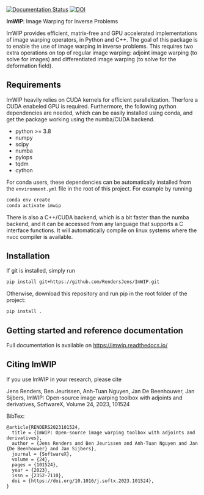 [![Documentation Status](https://readthedocs.org/projects/imwip/badge/?version=latest)](https://imwip.readthedocs.io/en/latest/?badge=latest)
[![DOI](https://zenodo.org/badge/452688446.svg)](https://zenodo.org/badge/latestdoi/452688446)


**ImWIP**: Image Warping for Inverse Problems

ImWIP provides efficient, matrix-free and GPU accelerated implementations of image warping operators, in Python and C++. The goal of this package is to enable the use of image warping in inverse problems. This requires two extra operations on top of regular image warping: adjoint image warping (to solve for images) and differentiated image warping (to solve for the deformation field).


Requirements
------------

ImWIP heavily relies on CUDA kernels for efficient parallelization. Therfore a CUDA enabeled GPU is required. Furthermore, the following python dependencies are needed, which can be easily installed using conda, and get the package working using the numba/CUDA backend.

- python >= 3.8
- numpy
- scipy
- numba
- pylops
- tqdm
- cython

For conda users, these dependencies can be automatically installed from the `environment.yml` file in the root of this project. For example by running

```bash
conda env create
conda activate imwip
```

There is also a C++/CUDA backend, which is a bit faster than the numba backend, and it can
be accessed from any language that supports a C interface functions. It will automatically
compile on linux systems where the nvcc compiler is available.


Installation
------------

If git is installed, simply run

```bash
pip install git+https://github.com/RendersJens/ImWIP.git
```

Otherwise, download this repository and run pip in the root folder of the project:

```bash
pip install .
```

Getting started and reference documentation
-------------------------------------------
Full documentation is available on https://imwip.readthedocs.io/

Citing ImWIP
------------

If you use ImWIP in your research, please cite

Jens Renders, Ben Jeurissen, Anh-Tuan Nguyen, Jan De Beenhouwer, Jan Sijbers,
ImWIP: Open-source image warping toolbox with adjoints and derivatives,
SoftwareX,
Volume 24,
2023,
101524

BibTex:

```
@article{RENDERS2023101524,
  title = {ImWIP: Open-source image warping toolbox with adjoints and derivatives},
  author = {Jens Renders and Ben Jeurissen and Anh-Tuan Nguyen and Jan {De Beenhouwer} and Jan Sijbers},
  journal = {SoftwareX},
  volume = {24},
  pages = {101524},
  year = {2023},
  issn = {2352-7110},
  doi = {https://doi.org/10.1016/j.softx.2023.101524},
}
```
